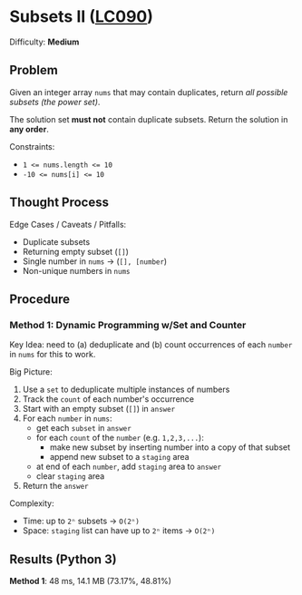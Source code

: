 # Subsets II ([LC090](https://leetcode.com/problems/subsets-ii/))
Difficulty: **Medium**

## Problem

Given an integer array `nums` that may contain duplicates, return *all possible subsets (the power set)*.

The solution set **must not** contain duplicate subsets. Return the solution in **any order**.

Constraints:
- `1 <= nums.length <= 10`
- `-10 <= nums[i] <= 10`

## Thought Process

Edge Cases / Caveats / Pitfalls:
- Duplicate subsets
- Returning empty subset (`[]`)
- Single number in `nums` -> (`[], [number`)
- Non-unique numbers in `nums`

## Procedure

### Method 1: Dynamic Programming w/Set and Counter

Key Idea: need to (a) deduplicate and (b) count occurrences of each `number` in `nums` for this to work.

Big Picture:
1. Use a `set` to deduplicate multiple instances of numbers
2. Track the `count` of each number's occurrence
3. Start with an empty subset (`[]`) in `answer`
4. For each `number` in `nums`:
    - get each `subset` in `answer`
    - for each `count` of the `number` (e.g. `1,2,3,...`):
        - make new subset by inserting number into a copy of that subset
        - append new subset to a `staging` area
    - at end of each `number`, add `staging` area to `answer`
    - clear `staging` area
5. Return the `answer`

Complexity:
- Time:  up to `2ⁿ` subsets -> `O(2ⁿ)`
- Space: `staging` list can have up to `2ⁿ` items -> `O(2ⁿ)`

## Results (Python 3)

**Method 1**: 48 ms, 14.1 MB (73.17%, 48.81%)

